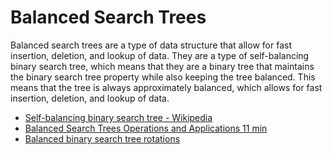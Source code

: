 # Balanced Search Trees

Balanced search trees are a type of data structure that allow for fast insertion, deletion, and lookup of data. They are a type of self-balancing binary search tree, which means that they are a binary tree that maintains the binary search tree property while also keeping the tree balanced. This means that the tree is always approximately balanced, which allows for fast insertion, deletion, and lookup of data.

- [Self-balancing binary search tree - Wikipedia](https://en.wikipedia.org/wiki/Self-balancing_binary_search_tree)
- [Balanced Search Trees Operations and Applications 11 min](https://www.youtube.com/watch?v=IbNZ-x1I2IM)
- [Balanced binary search tree rotations](https://www.youtube.com/watch?v=q4fnJZr8ztY)

